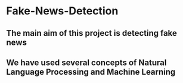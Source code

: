 # Fake-News-Detection
## The main aim of this project is detecting fake news 
## We have used several concepts of Natural Language Processing and Machine Learning 
